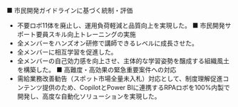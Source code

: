 ■ 市民開発ガイドラインに基づく統制・評価
- 不要ロボ11体を廃止し、運用負荷軽減と品質向上を実現した。
■ 市民開発サポート要員スキル向上トレーニングの実施
- 全メンバーをハンズオン研修で講師できるレベルに成長させた。
- 全メンバーに相互学習を促進した。
- 全メンバーの自己効力感を向上させ、主体的な学習姿勢を醸成する組織風土を構築した。
■ 高難度・高効果の緊急重要案件への対応
- 需給業務改善勧告（スポット市場全量未入札）対応として、制度理解促進コンテンツ提供のため、CopilotとPower BIに連携するRPAロボを100%内製で開発し、高度な自動化ソリューションを実現した。